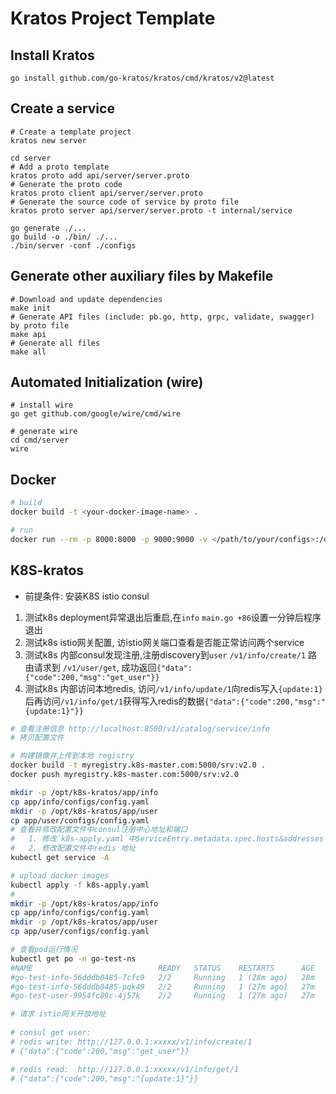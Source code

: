 # Kratos Project Template

## Install Kratos

```
go install github.com/go-kratos/kratos/cmd/kratos/v2@latest
```

## Create a service

```
# Create a template project
kratos new server

cd server
# Add a proto template
kratos proto add api/server/server.proto
# Generate the proto code
kratos proto client api/server/server.proto
# Generate the source code of service by proto file
kratos proto server api/server/server.proto -t internal/service

go generate ./...
go build -o ./bin/ ./...
./bin/server -conf ./configs
```

## Generate other auxiliary files by Makefile

```
# Download and update dependencies
make init
# Generate API files (include: pb.go, http, grpc, validate, swagger) by proto file
make api
# Generate all files
make all
```

## Automated Initialization (wire)

```
# install wire
go get github.com/google/wire/cmd/wire

# generate wire
cd cmd/server
wire
```

## Docker

```bash
# build
docker build -t <your-docker-image-name> .

# run
docker run --rm -p 8000:8000 -p 9000:9000 -v </path/to/your/configs>:/data/conf <your-docker-image-name>
```

## K8S-kratos
-   前提条件: 安装K8S istio consul
1. 测试k8s deployment异常退出后重启,在`info` `main.go +86`设置一分钟后程序退出
2. 测试k8s istio网关配置, 访istio网关端口查看是否能正常访问两个service
3. 测试k8s 内部consul发现注册,注册discovery到`user` `/v1/info/create/1` 路由请求到 `/v1/user/get`, 成功返回`{"data":{"code":200,"msg":"get_user"}}`
4. 测试k8s 内部访问本地redis, 访问`/v1/info/update/1`向redis写入`{update:1}`后再访问`/v1/info/get/1`获得写入redis的数据`{"data":{"code":200,"msg":"{update:1}"}}`


```bash
# 查看注册信息 http://localhost:8500/v1/catalog/service/info
# 拷贝配置文件

# 构建镜像并上传到本地 registry
docker build -t myregistry.k8s-master.com:5000/srv:v2.0 .
docker push myregistry.k8s-master.com:5000/srv:v2.0

mkdir -p /opt/k8s-kratos/app/info
cp app/info/configs/config.yaml
mkdir -p /opt/k8s-kratos/app/user
cp app/user/configs/config.yaml
# 查看并修改配置文件中consul注册中心地址和端口
#   1. 修改`k8s-apply.yaml`中ServiceEntry.metadata.spec.hosts&addresses 为本地redis地址
#   2. 修改配置文件中redis 地址 
kubectl get service -A

# upload docker images
kubectl apply -f k8s-apply.yaml
# 
mkdir -p /opt/k8s-kratos/app/info
cp app/info/configs/config.yaml
mkdir -p /opt/k8s-kratos/app/user
cp app/user/configs/config.yaml

# 查看pod运行情况
kubectl get po -n go-test-ns
#NAME                            READY   STATUS    RESTARTS      AGE
#go-test-info-56dddb8485-7cfc9   2/2     Running   1 (28m ago)   28m
#go-test-info-56dddb8485-pqk49   2/2     Running   1 (27m ago)   27m
#go-test-user-9954fc89c-4j57k    2/2     Running   1 (27m ago)   27m

# 请求 istio网关开放地址  
 
# consul get user:   
# redis write: http://127.0.0.1:xxxxx/v1/info/create/1
# {"data":{"code":200,"msg":"get_user"}}

# redis read:  http://127.0.0.1:xxxxx/v1/info/get/1  
# {"data":{"code":200,"msg":"{update:1}"}}
```
